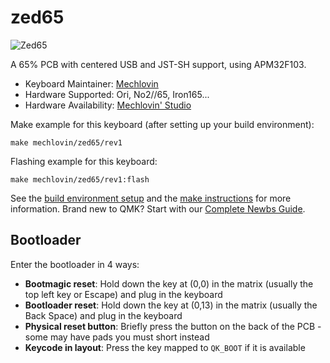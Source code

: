 # zed65

![Zed65](https://i.imgur.com/IbsSLb6h.jpeg)

A 65% PCB with centered USB and JST-SH support, using APM32F103.

* Keyboard Maintainer: [Mechlovin](https://github.com/mechlovin)
* Hardware Supported: Ori, No2//65, Iron165...
* Hardware Availability: [Mechlovin' Studio](https://mechlovin.studio/)

Make example for this keyboard (after setting up your build environment):

    make mechlovin/zed65/rev1

Flashing example for this keyboard:

    make mechlovin/zed65/rev1:flash

See the [build environment setup](https://docs.qmk.fm/#/getting_started_build_tools) and the [make instructions](https://docs.qmk.fm/#/getting_started_make_guide) for more information. Brand new to QMK? Start with our [Complete Newbs Guide](https://docs.qmk.fm/#/newbs).

## Bootloader

Enter the bootloader in 4 ways:

* **Bootmagic reset**: Hold down the key at (0,0) in the matrix (usually the top left key or Escape) and plug in the keyboard
* **Bootloader reset**: Hold down the key at (0,13) in the matrix (usually the Back Space) and plug in the keyboard
* **Physical reset button**: Briefly press the button on the back of the PCB - some may have pads you must short instead
* **Keycode in layout**: Press the key mapped to `QK_BOOT` if it is available

